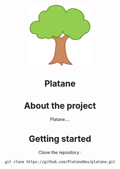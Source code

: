 <div align="center">
<img src="./images/platane-removebg-preview.png" alt="Logo" width="200" height="200">

<h1 align="center">Platane</h1>

# About the project

<p>

Platane....

</p>

# Getting started

Clone the repository :

```
git clone https://github.com/PlataneDev/platane.git
```
